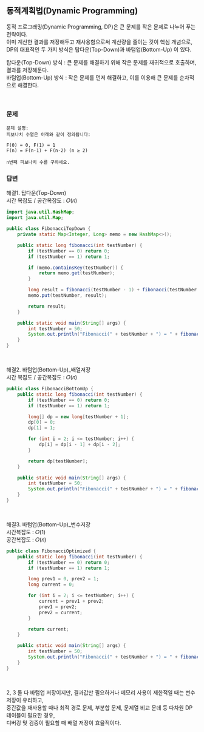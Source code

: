 ## 동적계획법(Dynamic Programming)

동적 프로그래밍(Dynamic Programming, DP)은 큰 문제를 작은 문제로 나누어 푸는 전략이다. <br>
이미 계산한 결과를 저장해두고 재사용함으로써 계산량을 줄이는 것이 핵심 개념으로, <br>
DP의 대표적인 두 가지 방식은 탑다운(Top-Down)과 바텀업(Bottom-Up) 이 있다. <br>

탑다운(Top-Down) 방식 : 큰 문제를 해결하기 위해 작은 문제를 재귀적으로 호출하며, 결과를 저장해둔다. <br>
바텀업(Bottom-Up) 방식 : 작은 문제를 먼저 해결하고, 이를 이용해 큰 문제를 순차적으로 해결한다. <br>

<br>

### 문제
```
문제 설명:
피보나치 수열은 아래와 같이 정의됩니다:

F(0) = 0, F(1) = 1 
F(n) = F(n-1) + F(n-2) (n ≥ 2)

n번째 피보나치 수를 구하세요.
```

### 답변
해결1. 탑다운(Top-Down) <br>
시간 복잡도 / 공간복잡도 : 𝑂(𝑛) <br>
```java
import java.util.HashMap;
import java.util.Map;

public class FibonacciTopDown {
    private static Map<Integer, Long> memo = new HashMap<>();

    public static long fibonacci(int testNumber) {
        if (testNumber == 0) return 0;
        if (testNumber == 1) return 1;

        if (memo.containsKey(testNumber)) {
            return memo.get(testNumber);
        }

        long result = fibonacci(testNumber - 1) + fibonacci(testNumber - 2);
        memo.put(testNumber, result);

        return result;
    }

    public static void main(String[] args) {
        int testNumber = 50;
        System.out.println("Fibonacci(" + testNumber + ") = " + fibonacci(testNumber));
    }
}

```
<br>

해결2. 바텀업(Bottom-Up)_배열저장 <br>
시간 복잡도 / 공간복잡도 : 𝑂(𝑛) <br>
```java
public class FibonacciBottomUp {
    public static long fibonacci(int testNumber) {
        if (testNumber == 0) return 0;
        if (testNumber == 1) return 1;

        long[] dp = new long[testNumber + 1];
        dp[0] = 0;
        dp[1] = 1;

        for (int i = 2; i <= testNumber; i++) {
            dp[i] = dp[i - 1] + dp[i - 2];
        }

        return dp[testNumber];
    }

    public static void main(String[] args) {
        int testNumber = 50;
        System.out.println("Fibonacci(" + testNumber + ") = " + fibonacci(testNumber));
    }
}

```
<br>

해결3. 바텀업(Bottom-Up)_변수저장 <br>
시간복잡도 : 𝑂(1) <br>
공간복잡도 : 𝑂(𝑛) <br>
```java
public class FibonacciOptimized {
    public static long fibonacci(int testNumber) {
        if (testNumber == 0) return 0;
        if (testNumber == 1) return 1;

        long prev1 = 0, prev2 = 1; 
        long current = 0;

        for (int i = 2; i <= testNumber; i++) {
            current = prev1 + prev2;
            prev1 = prev2;
            prev2 = current;
        }

        return current;
    }

    public static void main(String[] args) {
        int testNumber = 50; 
        System.out.println("Fibonacci(" + testNumber + ") = " + fibonacci(testNumber));
    }
}

```
<br>

2, 3 둘 다 바텀업 저장이지만, 결과값만 필요하거나 메모리 사용이 제한적일 때는 변수 저장이 유리하고, <br>
중간값을 재사용할 때나 최적 경로 문제, 부분합 문제, 문제열 비교 문데 등 다차원 DP 테이블이 필요한 경우, <br>
디버깅 및 검증이 필요할 때 배열 저장이 효율적이다. <br>














